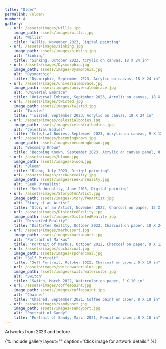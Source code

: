 ```yaml
---
title: "Older"
permalink: /older/
number: 4
gallery:
  - url: /assets/images/willis.jpg
    image_path: assets/images/willis.jpg
    alt: "Willis"
    title: "Willis, November 2023, Digital painting"
  - url: /assets/images/sinking.jpg
    image_path: assets/images/sinking.jpg
    alt: "Sinking"
    title: "Sinking, October 2023, Acrylic on canvas, 18 X 24 in"
  - url: /assets/images/Dysmorphia.jpg
    image_path: assets/images/Dysmorphia.jpg
    alt: "Dysmorphic"
    title: "Dysmorphic, September 2023, Acrylic on canvas, 18 X 24 in"
  - url: /assets/images/universalembrace.jpg
    image_path: assets/images/universalembrace.jpg
    alt: "Universal Embrace"
    title: "Universal Embrace, September 2023, Acrylic on canvas, 18 X 24 in"
  - url: /assets/images/twisted.jpg
    image_path: assets/images/twisted.jpg
    alt: "Twisted"
    title: "Twisted, September 2023, Acrylic on canvas, 18 X 24 in"
  - url: /assets/images/celestialbodies.jpg
    image_path: assets/images/celestialbodies.jpg
    alt: "Celestial Bodies"
    title: "Celestial Bodies, September 2023, Acrylic on canvas, 9 X 12 in"
  - url: /assets/images/becomingknown.jpg
    image_path: assets/images/becomingknown.jpg
    alt: "Becoming Known"
    title: "Becoming Known, September 2023, Acrylic on canvas panel, 8 X 10 in"
  - url: /assets/images/bloom.jpg
    image_path: assets/images/bloom.jpg
    alt: "Bloom"
    title: "Bloom, July 2023, Ditigal painting"
  - url: /assets/images/seekunreality.jpg
    image_path: assets/images/seekunreality.jpg
    alt: "Seek Unreality"
    title: "Seek Unreality, June 2023, Digital painting"
  - url: /assets/images/StoryOfAnArtist.jpg
    image_path: assets/images/StoryOfAnArtist.jpg
    alt: "Story of an Artist"
    title: "Story of an Artist, November 2022, Charcoal on paper, 12 X 12 in"
  - url: /assets/images/DistortedReality.jpg
    image_path: assets/images/DistortedReality.jpg
    alt: "Distorted Reality"
    title: "Distorted Reality, October 2022, Charcoal on paper, 18 X 24 in"
  - url: /assets/images/markusport.jpg
    image_path: assets/images/markusport.jpg
    alt: "Portrait of Markus"
    title: "Portrait of Markus, October 2022, Charcoal on paper, 9 X 12 in"
  - url: /assets/images/spcharcoal.jpg
    image_path: assets/images/spcharcoal.jpg
    alt: "Self Portrait"
    title: "Self Portrait, October 2022, Charcoal on paper, 8 X 10 in"
  - url: /assets/images/switchwatercolor.jpg
    image_path: assets/images/switchwatercolor.jpg
    alt: "Switch"
    title: "Switch, March 2022, Watercolor on paper, 8 X 10 in"
  - url: /assets/images/coffeepaint.jpg
    image_path: assets/images/coffeepaint.jpg
    alt: "Chained"
    title: "Chained, September 2021, Coffee paint on paper, 8 X 10 in"
  - url: /assets/images/sandyport.jpg
    image_path: assets/images/sandyport.jpg
    alt: "Portrait of Sandy"
    title: "Portrait of Sandy, March 2021, Pencil on paper, 8 X 10 in"
---
```

Artworks from 2023 and before.

{% include gallery layout="" caption="Click image for artwork details." %}
